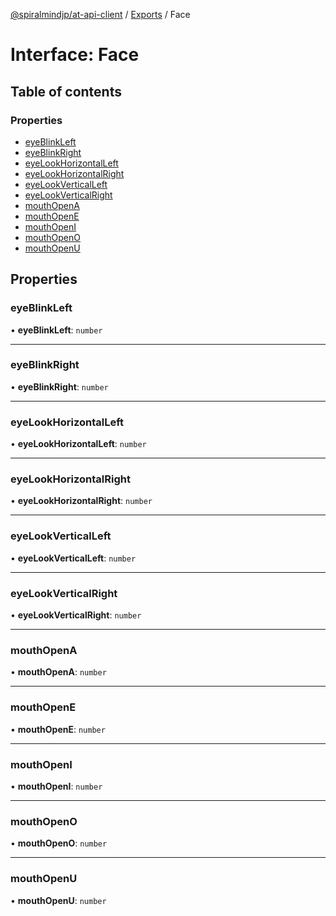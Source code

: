[@spiralmindjp/at-api-client](../README.md) / [Exports](../modules.md) / Face

# Interface: Face

## Table of contents

### Properties

- [eyeBlinkLeft](Face.md#eyeblinkleft)
- [eyeBlinkRight](Face.md#eyeblinkright)
- [eyeLookHorizontalLeft](Face.md#eyelookhorizontalleft)
- [eyeLookHorizontalRight](Face.md#eyelookhorizontalright)
- [eyeLookVerticalLeft](Face.md#eyelookverticalleft)
- [eyeLookVerticalRight](Face.md#eyelookverticalright)
- [mouthOpenA](Face.md#mouthopena)
- [mouthOpenE](Face.md#mouthopene)
- [mouthOpenI](Face.md#mouthopeni)
- [mouthOpenO](Face.md#mouthopeno)
- [mouthOpenU](Face.md#mouthopenu)

## Properties

### eyeBlinkLeft

• **eyeBlinkLeft**: `number`

___

### eyeBlinkRight

• **eyeBlinkRight**: `number`

___

### eyeLookHorizontalLeft

• **eyeLookHorizontalLeft**: `number`

___

### eyeLookHorizontalRight

• **eyeLookHorizontalRight**: `number`

___

### eyeLookVerticalLeft

• **eyeLookVerticalLeft**: `number`

___

### eyeLookVerticalRight

• **eyeLookVerticalRight**: `number`

___

### mouthOpenA

• **mouthOpenA**: `number`

___

### mouthOpenE

• **mouthOpenE**: `number`

___

### mouthOpenI

• **mouthOpenI**: `number`

___

### mouthOpenO

• **mouthOpenO**: `number`

___

### mouthOpenU

• **mouthOpenU**: `number`

